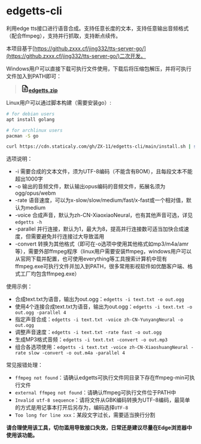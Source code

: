 # edgetts-cli

利用edge tts接口进行语音合成。支持任意长度的文本，支持任意输出音频格式（配合ffmpeg），支持并行抓取，支持断点续传。

本项目基于[https://github.zxxx.cf/jing332/tts-server-go/](https://github.zxxx.cf/jing332/tts-server-go/)二次开发。

Windows用户可以直接下载可执行文件使用，下载后将压缩包解压，并将可执行文件加入到PATH即可：

> <svg xmlns="http://www.w3.org/2000/svg" width="20" height="20" viewBox="0 0 24 24" fill="none" stroke="#000000" stroke-width="2" stroke-linecap="round" stroke-linejoin="round"><path d="M14 2H6a2 2 0 0 0-2 2v16c0 1.1.9 2 2 2h12a2 2 0 0 0 2-2V8l-6-6z"/><path d="M14 3v5h5M16 13H8M16 17H8M10 9H8"/></svg><a href="https://oss-ams.zxxx.cf/attachments/edgetts.zip"><b>edgetts.zip</b></a>

Linux用户可以通过脚本构建（需要安装go）:

```bash
# for debian users
apt install golang

# for archlinux users
pacman -S go

curl https://cdn.staticaly.com/gh/ZX-11/edgetts-cli/main/install.sh | sh
```

选项说明：
- -i 需要合成的文本文件，须为UTF-8编码（不能含有BOM），且每段文本不能超出1000字
- -o 输出的音频文件，默认输出opus编码的音频文件，拓展名须为ogg/opus/webm
- -rate 语音速度，可以为x-slow/slow/medium/fast/x-fast或一个相对值，默认为medium
- -voice 合成声音，默认为zh-CN-XiaoxiaoNeural，也有其他声音可选，详见`edgetts -h`
- -parallel 并行连接，默认为1，最大为8，提高并行连接数可适当加快合成速度，但需要避免并行连接过大导致滥用
- -convert 转换为其他格式（即可在-o选项中使用其他格式如mp3/m4a/amr等），需要外部ffmpeg程序（linux用户需要安装ffmpeg，windows用户可以从官网下载并配置，也可使用everything等工具搜索计算机中现有ffmpeg.exe可执行文件并加入到PATH，很多常用影视软件如优酷客户端、格式工厂均包含ffmpeg.exe）

使用示例：
- 合成text.txt为语音，输出为out.ogg：`edgetts -i text.txt -o out.ogg`
- 使用4个连接合成text.txt为语音，输出为out.ogg：`edgetts -i text.txt -o out.ogg -parallel 4`
- 指定声音合成：`edgetts -i text.txt -voice zh-CN-YunyangNeural -o out.ogg`
- 调整声音速度：`edgetts -i text.txt -rate fast -o out.ogg`
- 生成MP3格式音频：`edgetts -i text.txt -convert -o out.mp3`
- 组合各选项使用：`edgetts -i text.txt -voice zh-CN-XiaoshuangNeural -rate slow -convert -o out.m4a -parallel 4`

常见报错处理：
- `ffmpeg not found`：请确认edgetts可执行文件同目录下存在ffmpeg-min可执行文件
- `external ffmpeg not found`：请确认ffmpeg可执行文件位于PATH中
- `Invalid utf-8 sequence`：请将文件从GBK编码转换为UTF-8编码，最简单的方式是用记事本打开后另存为，编码选择`UTF-8`
- `Too long for line xxx`：某段文字过长，需要适当换行分割

**请合理使用该工具，切勿滥用导致接口失效，日常还是建议尽量在Edge浏览器中使用该功能。**

